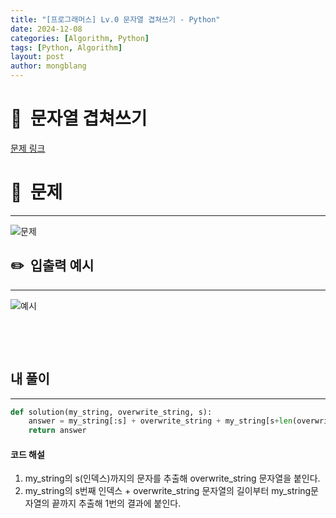 ```yaml
---
title: "[프로그래머스] Lv.0 문자열 겹쳐쓰기 - Python"
date: 2024-12-08 
categories: [Algorithm, Python]
tags: [Python, Algorithm]
layout: post
author: mongblang
---
```


# 📌&nbsp; **문자열 겹쳐쓰기**
[문제 링크](https://school.programmers.co.kr/learn/courses/30/lessons/181943)  

# 📝&nbsp; **문제**
---
![문제](https://github.com/user-attachments/assets/88e497a4-ae59-405e-b259-1fd9ecae8f70)


## ✏️&nbsp; **입출력 예시**
---
![예시](https://github.com/user-attachments/assets/fa5d42be-7f3e-4af8-af86-6eca5e4c01e9)  


&nbsp;  

&nbsp;   



## **내 풀이**  
---  

```python
def solution(my_string, overwrite_string, s):
    answer = my_string[:s] + overwrite_string + my_string[s+len(overwrite_string):]
    return answer
```


#### **코드 해설**  
1. my_string의 s(인덱스)까지의 문자를 추출해 overwrite_string 문자열을 붙인다.
2. my_string의 s번째 인덱스 + overwrite_string 문자열의 길이부터 my_string문자열의 끝까지 추출해 1번의 결과에 붙인다. 

&nbsp;   